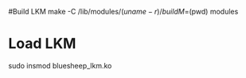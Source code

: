 #Build LKM
make -C /lib/modules/$(uname -r)/build M=$(pwd) modules

# Load LKM
sudo insmod bluesheep_lkm.ko


